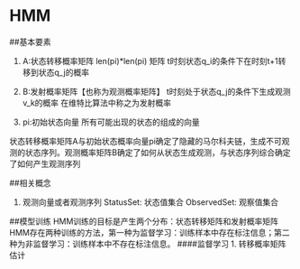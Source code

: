 HMM
==============
##基本要素

1. A:状态转移概率矩阵 
	len(pi)*len(pi) 矩阵
	t时刻状态q_i的条件下在时刻t+1转移到状态q_j的概率
	
2. B:发射概率矩阵【也称为观测概率矩阵】 
	t时刻处于状态q_j的条件下生成观测v_k的概率
	在维特比算法中称之为发射概率
	
3. pi:初始状态向量 
	所有可能出现的状态的组成的向量
	
状态转移概率矩阵A与初始状态概率向量pi确定了隐藏的马尔科夫链，生成不可观测的状态序列。观测概率矩阵B确定了如何从状态生成观测，与状态序列综合确定了如何产生观测序列
	
##相关概念
1. 观测向量或者观测序列
StatusSet: 状态值集合
ObservedSet: 观察值集合

##模型训练
	HMM训练的目标是产生两个分布：状态转移矩阵和发射概率矩阵
	HMM存在两种训练的方法，第一种为监督学习：训练样本中存在标注信息；第二种为非监督学习：训练样本中不存在标注信息。
####监督学习
	1. 转移概率矩阵估计
	